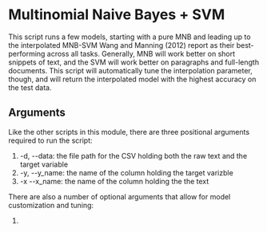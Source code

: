 # Multinomial Naive Bayes + SVM

This script runs a few models, starting with a pure MNB and leading up to the interpolated MNB-SVM Wang and Manning (2012) report as their best-performing across all tasks. Generally, MNB will work better on short snippets of text, and the SVM will work better on paragraphs and full-length documents. This script will automatically tune the interpolation parameter, though, and will return the interpolated model with the highest accuracy on the test data. 

## Arguments

Like the other scripts in this module, there are three positional arguments required to run the script:
 
  1. -d, --data: the file path for the CSV holding both the raw text and the target variable
  2. -y, --y_name: the name of the column holding the target varizble
  3. -x --x_name: the name of the column holding the the text
 
There are also a number of optional arguments that allow for model customization and tuning:

  1. 
